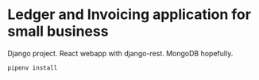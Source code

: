 # Ledger and Invoicing application for small business

Django project. React webapp with django-rest. MongoDB hopefully.

```bash
pipenv install
```
